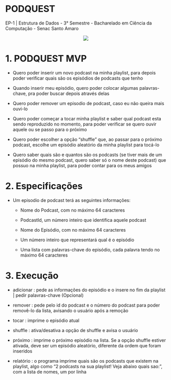 # **PODQUEST**
EP-1 | Estrutura de Dados - 3° Semestre -  Bacharelado em Ciência da Computação - Senac Santo Amaro

<div align="center">
 <img src=https://user-images.githubusercontent.com/80795579/162638556-fd3be2da-ce38-4799-b439-e16d6413aef8.png>
</div>

# 1. **PODQUEST MVP**

  * Quero poder inserir um novo podcast na minha playlist, para depois poder verificar quais são os episódios de podcasts que tenho

  * Quando inserir meu episódio, quero poder colocar algumas palavras-chave, pra poder buscar depois através delas

  * Quero poder remover um episodio de podcast, caso eu não queira mais ouvi-lo

  * Quero poder começar a tocar minha playlist e saber qual podcast esta sendo reproduzido no momento, para poder verificar se quero ouvir aquele ou se passo para o próximo 

  * Quero poder escolher a opção “shuffle” que, ao passar para o próximo podcast, escolhe um episódio aleatório da minha playlist para tocá-lo

  * Quero saber quais são e quantos são os podcasts (se tiver mais de um episódio do mesmo podcast, quero saber só o nome deste podcast) que possuo na minha playlist, para poder contar para os meus amigos

# 2. **Especificações**

  * Um episodio de podcast terá as seguintes informações:
  
      * Nome do Podcast, com no máximo 64 caracteres
      
      * PodcastId, um número inteiro que identifica aquele podcast
      
      * Nome do Episódio, com no máximo 64 caracteres
      
      * Um número inteiro que representará qual é o episódio 
      
      * Uma lista com palavras-chave do episódio, cada palavra tendo no máximo 64 caracteres

# 3. **Execução**

 * adicionar : pede as informações do episódio e o insere no fim da playlist | pedir palavras-chave (Opcional)

 * remover   : pede pelo id do podcast e o número do podcast para poder removê-lo da lista, avisando o usuário após a remoção

 * tocar     : imprime o episódio atual

 * shuffle   : ativa/desativa a opção de shuffle e avisa o usuário

 * próximo   : imprime o próximo episódio na lista. Se a opção shuffle estiver ativada, deve ser um episódio aleatório, diferente da ordem que foram inseridos

 * relatório :  o programa imprime quais são os podcasts que existem na playlist, algo como “2 podcasts na sua playlist! Veja abaixo quais sao:”, com a lista de nomes, um por linha
